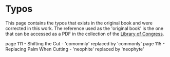 # Typos

This page contains the typos that exists in the original book and were corrected in this work.
The reference used as the 'original book' is the one that can be accessed as a PDF in the collection of the [Library of Congress](https://www.loc.gov/item/34011788/).

page 111 - Shifting the Cut - 'comomnly' replaced by 'commonly'
page 115 - Replacing Palm When Cutting - 'neophite' replaced by 'neophyte'
